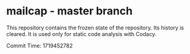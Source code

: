 # mailcap - master branch

This repository contains the frozen state of the repository.
Its history is cleared. It is used only for static code
analysis with Codacy.

Commit Time: 1719452782